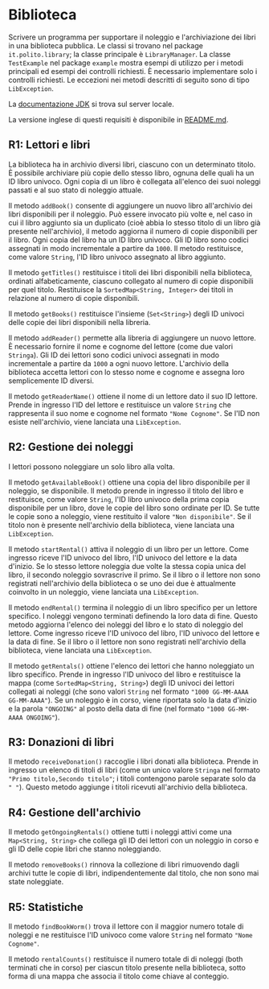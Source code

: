 Biblioteca
==============

Scrivere un programma per supportare il noleggio e l'archiviazione dei libri in una biblioteca pubblica.
Le classi si trovano nel package `it.polito.library`; la classe principale è `LibraryManager`.  La classe `TestExample` nel package `example` mostra esempi di utilizzo per i metodi principali ed esempi dei controlli richiesti.  È necessario implementare solo i controlli richiesti. Le eccezioni nei metodi descritti di seguito sono di tipo `LibException`.

La [documentazione JDK](https://oop.polito.it/api/) si trova sul server locale.

La versione inglese di questi requisiti è disponibile in [README.md](README.md).


R1: Lettori e libri
-------------------

La biblioteca ha in archivio diversi libri, ciascuno con un determinato titolo. È possibile archiviare più copie dello stesso libro, ognuna delle quali ha un ID libro univoco. Ogni copia di un libro è collegata all'elenco dei suoi noleggi passati e al suo stato di noleggio attuale.

Il metodo `addBook()` consente di aggiungere un nuovo libro all'archivio dei libri disponibili per il noleggio. Può essere invocato più volte e, nel caso in cui il libro aggiunto sia un duplicato (cioè abbia lo stesso titolo di un libro già presente nell'archivio), il metodo aggiorna il numero di copie disponibili per il libro. Ogni copia del libro ha un ID libro univoco. Gli ID libro sono codici assegnati in modo incrementale a partire da `1000`. Il metodo restituisce, come valore `String`, l'ID libro univoco assegnato al libro aggiunto. 

Il metodo `getTitles()` restituisce i titoli dei libri disponibili nella biblioteca, ordinati alfabeticamente, ciascuno collegato al numero di copie disponibili per quel titolo. Restituisce la `SortedMap<String, Integer>` dei titoli in relazione al numero di copie disponibili.

Il metodo `getBooks()` restituisce l'insieme (`Set<String>`) degli ID univoci delle copie dei libri disponibili nella libreria.

Il metodo `addReader()` permette alla libreria di aggiungere un nuovo lettore. È necessario fornire il nome e cognome del lettore (come due valori `Stringa`). Gli ID dei lettori sono codici univoci assegnati in modo incrementale a partire da `1000` a ogni nuovo lettore. L'archivio della biblioteca accetta lettori con lo stesso nome e cognome e assegna loro semplicemente ID diversi. 

Il metodo `getReaderName()` ottiene il nome di un lettore dato il suo ID lettore. Prende in ingresso l'ID del lettore e restituisce un valore `String` che rappresenta il suo nome e cognome nel formato `"Nome Cognome"`. Se l'ID non esiste nell'archivio, viene lanciata una `LibException`.

R2: Gestione dei noleggi
-----------

I lettori possono noleggiare un solo libro alla volta. 


Il metodo `getAvailableBook()` ottiene una copia del libro disponibile per il noleggio, se disponibile. Il metodo prende in ingresso il titolo del libro e restituisce, come valore `String`, l'ID libro univoco della prima copia disponibile per un libro, dove le copie del libro sono ordinate per ID. Se tutte le copie sono a noleggio, viene restituito il valore `"Non disponibile"`. Se il titolo non è presente nell'archivio della biblioteca, viene lanciata una `LibException`.

Il metodo `startRental()` attiva il noleggio di un libro per un lettore. Come ingresso riceve l'ID univoco del libro, l'ID univoco del lettore e la data d'inizio. Se lo stesso lettore noleggia due volte la stessa copia unica del libro, il secondo noleggio sovrascrive il primo. Se il libro o il lettore non sono registrati nell'archivio della biblioteca o se uno dei due è attualmente coinvolto in un noleggio, viene lanciata una `LibException`.

Il metodo `endRental()` termina il noleggio di un libro specifico per un lettore specifico. I noleggi vengono terminati definendo la loro data di fine. Questo metodo aggiorna l'elenco dei noleggi del libro e lo stato di noleggio del lettore. Come ingresso riceve l'ID univoco del libro, l'ID univoco del lettore e la data di fine. Se il libro o il lettore non sono registrati nell'archivio della biblioteca, viene lanciata una `LibException`.

Il metodo `getRentals()` ottiene l'elenco dei lettori che hanno noleggiato un libro specifico. Prende in ingresso l'ID univoco del libro e restituisce la mappa (come `SortedMap<String, String>`) degli ID univoci dei lettori collegati ai noleggi (che sono valori `String` nel formato `"1000 GG-MM-AAAA GG-MM-AAAA"`). Se un noleggio è in corso, viene riportata solo la data d'inizio e la parola `"ONGOING"` al posto della data di fine (nel formato `"1000 GG-MM-AAAA ONGOING"`).


R3: Donazioni di libri
----------------

Il metodo `receiveDonation()` raccoglie i libri donati alla biblioteca. Prende in ingresso un elenco di titoli di libri (come un unico valore `Stringa` nel formato `"Primo titolo,Secondo titolo"`; i titoli contengono parole separate solo da `" "`). Questo metodo aggiunge i titoli ricevuti all'archivio della biblioteca. 


R4: Gestione dell'archivio
----------------

Il metodo `getOngoingRentals()` ottiene tutti i noleggi attivi come una `Map<String, String>` che collega gli ID dei lettori con un noleggio in corso e gli ID delle copie libri che stanno noleggiando. 

Il metodo `removeBooks()` rinnova la collezione di libri rimuovendo dagli archivi tutte le copie di libri, indipendentemente dal titolo, che non sono mai state noleggiate.


R5: Statistiche
---------

Il metodo `findBookWorm()` trova il lettore con il maggior numero totale di noleggi e ne restituisce l'ID univoco come valore `String` nel formato `"Nome Cognome"`.

Il metodo `rentalCounts()` restituisce il numero totale di di noleggi (both terminati che in corso) per ciascun titolo presente nella biblioteca, sotto forma di una mappa che associa il titolo come chiave al conteggio.
